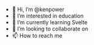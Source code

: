 - 👋 Hi, I’m @kenpower
- 👀 I’m interested in education
- 🌱 I’m currently learning Svelte
- 💞️ I’m looking to collaborate on 
- 📫 How to reach me 

<!---
kenpower/kenpower is a ✨ special ✨ repository because its `README.md` (this file) appears on your GitHub profile.
You can click the Preview link to take a look at your changes.
--->
